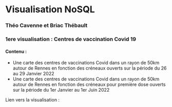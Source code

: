 <h1> Visualisation NoSQL </h1>
<h3> Théo Cavenne et Briac Thébault </h3>

<h3> 1ere visualisation : Centres de vaccination Covid 19 </h3>

<h4> Contenu : </h4>
<ul>
            <li>Une carte des centres de vaccinations Covid dans un rayon de 50km autour de Rennes en fonction des créneaux ouverts sur la période du 26 au 29 Janvier 2022</li>
            <li>Une carte des centres de vaccinations Covid dans un rayon de 50km autour de Rennes en fonction des créneaux pour première dose ouverts sur la période du 1er Janvier au 1er Juin 2022</li>
        </ul>

<p>Lien vers la visualisation : <p>
